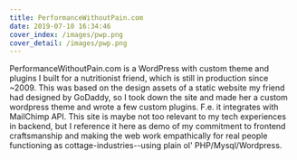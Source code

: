 ```yaml
---
title: PerformanceWithoutPain.com
date: 2019-07-10 16:34:46
cover_index: /images/pwp.png
cover_detail: /images/pwp.png
---
```


PerformanceWithoutPain.com is a WordPress with custom theme and plugins I built for a nutritionist friend, which is still in production since ~2009. This was based on the design assets of a static website my friend had designed by GoDaddy, so I took down the site and made her a custom wordpress theme and wrote a few custom plugins. F.e. it integrates with MailChimp API. This site is maybe not too relevant to my tech experiences in backend, but I reference it here as demo of my commitment to frontend craftsmanship and making the web work empathically for real people functioning as cottage-industries--using plain ol' PHP/Mysql/Wordpress.
